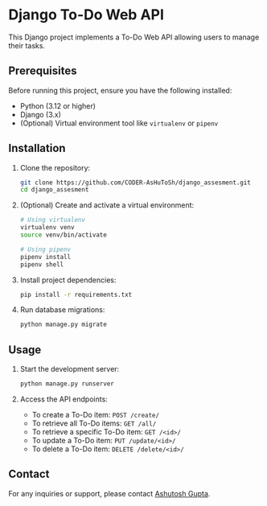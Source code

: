 # Django To-Do Web API

This Django project implements a To-Do Web API allowing users to manage their tasks.

## Prerequisites

Before running this project, ensure you have the following installed:

- Python (3.12 or higher)
- Django (3.x)
- (Optional) Virtual environment tool like `virtualenv` or `pipenv`

## Installation

1. Clone the repository:

   ```bash
   git clone https://github.com/CODER-AsHuToSh/django_assesment.git
   cd django_assesment
   ```

2. (Optional) Create and activate a virtual environment:

   ```bash
   # Using virtualenv
   virtualenv venv
   source venv/bin/activate

   # Using pipenv
   pipenv install
   pipenv shell
   ```

3. Install project dependencies:

   ```bash
   pip install -r requirements.txt
   ```

4. Run database migrations:

   ```bash
   python manage.py migrate
   ```

## Usage

1. Start the development server:

   ```bash
   python manage.py runserver
   ```

2. Access the API endpoints:

   - To create a To-Do item: `POST /create/`
   - To retrieve all To-Do items: `GET /all/`
   - To retrieve a specific To-Do item: `GET /<id>/`
   - To update a To-Do item: `PUT /update/<id>/`
   - To delete a To-Do item: `DELETE /delete/<id>/`



## Contact

For any inquiries or support, please contact [Ashutosh Gupta](ashutosh.gupta.civ20@iitbhu.ac.in).
